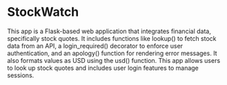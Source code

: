 # StockWatch
This app is a Flask-based web application that integrates financial data, specifically stock quotes. It includes functions like lookup() to fetch stock data from an API, a login_required() decorator to enforce user authentication, and an apology() function for rendering error messages. It also formats values as USD using the usd() function. This app allows users to look up stock quotes and includes user login features to manage sessions.
